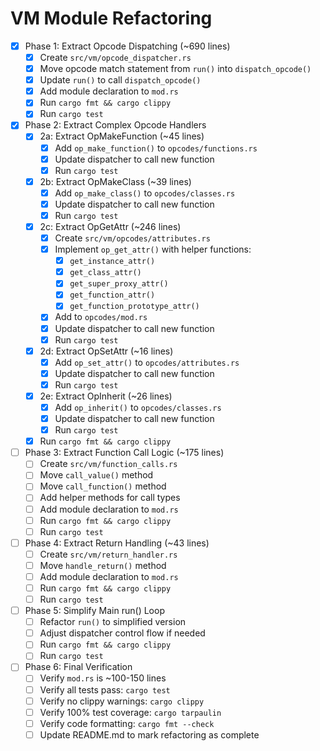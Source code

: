# VM Module Refactoring

- [x] Phase 1: Extract Opcode Dispatching (~690 lines)
    - [x] Create `src/vm/opcode_dispatcher.rs`
    - [x] Move opcode match statement from `run()` into `dispatch_opcode()`
    - [x] Update `run()` to call `dispatch_opcode()`
    - [x] Add module declaration to `mod.rs`
    - [x] Run `cargo fmt && cargo clippy`
    - [x] Run `cargo test`

- [x] Phase 2: Extract Complex Opcode Handlers
    - [x] 2a: Extract OpMakeFunction (~45 lines)
        - [x] Add `op_make_function()` to `opcodes/functions.rs`
        - [x] Update dispatcher to call new function
        - [x] Run `cargo test`
    - [x] 2b: Extract OpMakeClass (~39 lines)
        - [x] Add `op_make_class()` to `opcodes/classes.rs`
        - [x] Update dispatcher to call new function
        - [x] Run `cargo test`
    - [x] 2c: Extract OpGetAttr (~246 lines)
        - [x] Create `src/vm/opcodes/attributes.rs`
        - [x] Implement `op_get_attr()` with helper functions:
            - [x] `get_instance_attr()`
            - [x] `get_class_attr()`
            - [x] `get_super_proxy_attr()`
            - [x] `get_function_attr()`
            - [x] `get_function_prototype_attr()`
        - [x] Add to `opcodes/mod.rs`
        - [x] Update dispatcher to call new function
        - [x] Run `cargo test`
    - [x] 2d: Extract OpSetAttr (~16 lines)
        - [x] Add `op_set_attr()` to `opcodes/attributes.rs`
        - [x] Update dispatcher to call new function
        - [x] Run `cargo test`
    - [x] 2e: Extract OpInherit (~26 lines)
        - [x] Add `op_inherit()` to `opcodes/classes.rs`
        - [x] Update dispatcher to call new function
        - [x] Run `cargo test`
    - [x] Run `cargo fmt && cargo clippy`

- [ ] Phase 3: Extract Function Call Logic (~175 lines)
    - [ ] Create `src/vm/function_calls.rs`
    - [ ] Move `call_value()` method
    - [ ] Move `call_function()` method
    - [ ] Add helper methods for call types
    - [ ] Add module declaration to `mod.rs`
    - [ ] Run `cargo fmt && cargo clippy`
    - [ ] Run `cargo test`

- [ ] Phase 4: Extract Return Handling (~43 lines)
    - [ ] Create `src/vm/return_handler.rs`
    - [ ] Move `handle_return()` method
    - [ ] Add module declaration to `mod.rs`
    - [ ] Run `cargo fmt && cargo clippy`
    - [ ] Run `cargo test`

- [ ] Phase 5: Simplify Main run() Loop
    - [ ] Refactor `run()` to simplified version
    - [ ] Adjust dispatcher control flow if needed
    - [ ] Run `cargo fmt && cargo clippy`
    - [ ] Run `cargo test`

- [ ] Phase 6: Final Verification
    - [ ] Verify `mod.rs` is ~100-150 lines
    - [ ] Verify all tests pass: `cargo test`
    - [ ] Verify no clippy warnings: `cargo clippy`
    - [ ] Verify 100% test coverage: `cargo tarpaulin`
    - [ ] Verify code formatting: `cargo fmt --check`
    - [ ] Update README.md to mark refactoring as complete

